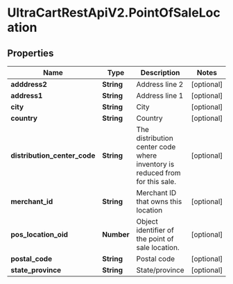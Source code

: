 # UltraCartRestApiV2.PointOfSaleLocation

## Properties

Name | Type | Description | Notes
------------ | ------------- | ------------- | -------------
**adddress2** | **String** | Address line 2 | [optional] 
**address1** | **String** | Address line 1 | [optional] 
**city** | **String** | City | [optional] 
**country** | **String** | Country | [optional] 
**distribution_center_code** | **String** | The distribution center code where inventory is reduced from for this sale. | [optional] 
**merchant_id** | **String** | Merchant ID that owns this location | [optional] 
**pos_location_oid** | **Number** | Object identifier of the point of sale location. | [optional] 
**postal_code** | **String** | Postal code | [optional] 
**state_province** | **String** | State/province | [optional] 


